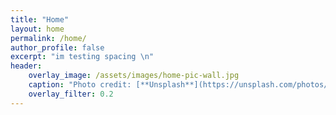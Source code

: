 ```yaml
---
title: "Home"
layout: home
permalink: /home/
author_profile: false
excerpt: "im testing spacing \n"
header: 
    overlay_image: /assets/images/home-pic-wall.jpg
    caption: "Photo credit: [**Unsplash**](https://unsplash.com/photos/white-desk-lamp-beside-green-plant-BlIhVfXbi9s)"
    overlay_filter: 0.2
---
```

